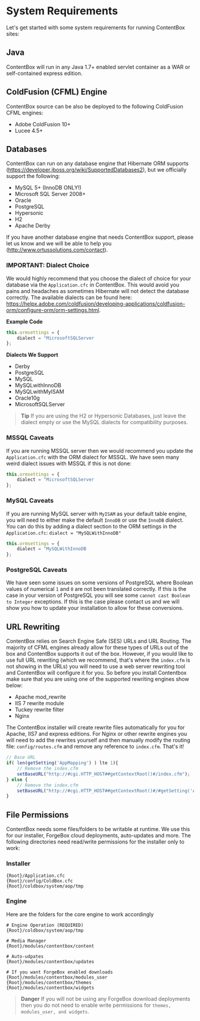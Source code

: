 # System Requirements

Let's get started with some system requirements for running ContentBox sites:

## Java
ContentBox will run in any Java 1.7+ enabled servlet container as a WAR or self-contained express edition.

## ColdFusion (CFML) Engine
ContentBox source can be also be deployed to the following ColdFusion CFML engines:

* Adobe ColdFusion 10+
* Lucee 4.5+


## Databases
ContentBox can run on any database engine that Hibernate ORM supports (https://developer.jboss.org/wiki/SupportedDatabases2), but we officially support the following:

* MySQL 5+ (InnoDB ONLY!)
* Microsoft SQL Server 2008+
* Oracle
* PostgreSQL
* Hypersonic
* H2
* Apache Derby

If you have another database engine that needs ContentBox support, please let us know and we will be able to help you (http://www.ortussolutions.com/contact).

### IMPORTANT: Dialect Choice

We would highly recommend that you choose the dialect of choice for your database via the `Application.cfc` in ContentBox.  This would avoid you pains and headaches as sometimes Hibernate will not detect the database correctly.  The available dialects can be found here: https://helpx.adobe.com/coldfusion/developing-applications/coldfusion-orm/configure-orm/orm-settings.html.

**Example Code**
```js
this.ormsettings = {
    dialect = "MicrosoftSQLServer
};
```

**Dialects We Support**

* Derby
* PostgreSQL
* MySQL
* MySQLwithInnoDB
* MySQLwithMyISAM
* Oracle10g
* MicrosoftSQLServer

> **Tip** If you are using the H2 or Hypersonic Databases, just leave the dialect empty or use the MySQL dialects for compatibility purposes.


### MSSQL Caveats
If you are running MSSQL server then we would recommend you update the `Application.cfc` with the ORM dialect for MSSQL.  We have seen many weird dialect issues with MSSQL if this is not done:

```js
this.ormsettings = {
    dialect = "MicrosoftSQLServer
};
```



### MySQL Caveats 
If you are running MySQL server with `MyISAM` as your default table engine, you will need to either make the default `InnoDB` or use the `InnoDB` dialect.  You can do this by adding a dialect section to the ORM settings in the `Application.cfc`:  `dialect = "MySQLWithInnoDB"`

```js
this.ormsettings = {
    dialect = "MySQLWithInnoDB
};
```

### PostgreSQL Caveats

We have seen some issues on some versions of PostgreSQL where Boolean values of numerical `1` and `0` are not been translated correctly.  If this is the case in your version of PostgreSQL you will see some `cannot cast Boolean to Integer` exceptions.  If this is the case please contact us and we will show you how to update your installation to allow for these conversions.  

## URL Rewriting

ContentBox relies on Search Engine Safe (SES) URLs and URL Routing.  The majority of CFML engines already allow for these types of URLs out of the box and ContentBox supports it out of the box.  However, if you would like to use full URL rewriting (which we recommend, that's where the `index.cfm` is not showing in the URLs) you will need to use a web server rewriting tool and ContentBox will configure it for you.  So before you install Contentbox make sure that you are using one of the supported rewriting engines show below:

* Apache mod_rewrite
* IIS 7 rewrite module
* Tuckey rewrite filter
* Nginx

The ContentBox installer will create rewrite files automatically for you for Apache, IIS7 and express editions.  For Nginx or other rewrite engines you will need to add the rewrites yourself and then manually modify the routing file: `config/routes.cfm` and remove any reference to `index.cfm`.  That's it!

```js
// Base URL
if( len(getSetting('AppMapping') ) lte 1){
    // Remove the index.cfm
	setBaseURL("http://#cgi.HTTP_HOST##getContextRoot()#/index.cfm");
} else {
    // Remove the index.cfm
	setBaseURL("http://#cgi.HTTP_HOST##getContextRoot()#/#getSetting('AppMapping')#/index.cfm");
}
```

## File Permissions

ContentBox needs some files/folders to be writable at runtime.  We use this for our installer, ForgeBox cloud deployments, auto-updates and more.  The following directories need read/write permissions for the installer only to work:

### Installer

```
{Root}/Application.cfc
{Root}/config/ColdBox.cfc
{Root}/coldbox/system/aop/tmp
```

### Engine

Here are the folders for the core engine to work accordingly

```
# Engine Operation (REQUIRED)
{Root}/coldbox/system/aop/tmp

# Media Manager
{Root}/modules/contentbox/content

# Auto-udpates
{Root}/modules/contentbox/updates

# If you want ForgeBox enabled downloads
{Root}/modules/contentbox/modules_user
{Root}/modules/contentbox/themes
{Root}/modules/contentbox/widgets
```


> **Danger** If you will not be using any ForgeBox download deployments then you do not need to enable write permissions for `themes, modules_user, and widgets`.